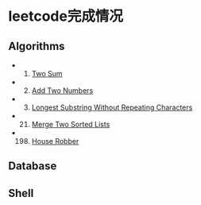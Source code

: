 # leetcode完成情况

## Algorithms

+ 1. [Two Sum](algorithms/TwoSum)
+ 2. [Add Two Numbers](algorithms/AddTwoNumber)
+ 3. [Longest Substring Without Repeating Characters](algorithms/LongestSubstringWithoutRepeatingCharacters)
+ 21. [Merge Two Sorted Lists](algorithms/MergeTwoSortedLists)
+ 198. [House Robber](algorithms/HouseRobber)

## Database

## Shell
